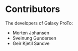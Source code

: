 # Contributors

The developers of Galaxy ProTo:

* Morten Johansen
* Sveinung Gundersen
* Geir Kjetil Sandve
